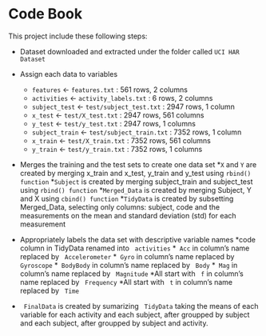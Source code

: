# Code Book
This project include these following steps:
* Dataset downloaded and extracted under the folder called `UCI HAR Dataset`

* Assign each data to variables
   * `features` <- `features.txt` : 561 rows, 2 columns
   * `activities` <- `activity_labels.txt` : 6 rows, 2 columns
   * `subject_test` <- `test/subject_test.txt` : 2947 rows, 1 column
   * `x_test` <- `test/X_test.txt` : 2947 rows, 561 columns
   * `y_test` <- `test/y_test.txt` : 2947 rows, 1 columns
   * `subject_train` <- `test/subject_train.txt` : 7352 rows, 1 column
   * `x_train` <- `test/X_train.txt` : 7352 rows, 561 columns
   * `y_train` <- `test/y_train.txt` : 7352 rows, 1 columns

* Merges the training and the test sets to create one data set
   *`X` and `Y` are created by merging x_train and x_test, y_train and y_test using `rbind() function`
   *`Subject` is created by merging subject_train and subject_test using `rbind() function`
   *`Merged_Data` is created by merging Subject, Y and X using `cbind() function`
   *`TidyData` is created by subsetting Merged_Data, selecting only columns: subject, code and the measurements on the mean and standard deviation (std) for each measurement


* Appropriately labels the data set with descriptive variable names
   *code column in TidyData renamed into ` activities` 
   *` Acc`  in column’s name replaced by ` Accelerometer` 
   *` Gyro`  in column’s name replaced by ` Gyroscope` 
   *` BodyBody`  in column’s name replaced by ` Body` 
   *` Mag`  in column’s name replaced by ` Magnitude` 
   *All start with ` f`  in column’s name replaced by ` Frequency` 
   *All start with ` t`  in column’s name replaced by ` Time` 


* ` FinalData` is created by sumarizing ` TidyData`  taking the means of each variable for each activity and each subject, after groupped by subject and each subject, after groupped by subject and activity.
